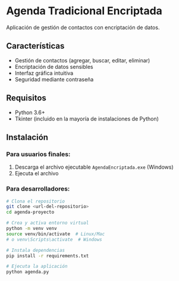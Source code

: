 # Agenda Tradicional Encriptada

Aplicación de gestión de contactos con encriptación de datos.

## Características

- Gestión de contactos (agregar, buscar, editar, eliminar)
- Encriptación de datos sensibles
- Interfaz gráfica intuitiva
- Seguridad mediante contraseña

## Requisitos

- Python 3.6+
- Tkinter (incluido en la mayoría de instalaciones de Python)

## Instalación

### Para usuarios finales:

1. Descarga el archivo ejecutable `AgendaEncriptada.exe` (Windows)
2. Ejecuta el archivo

### Para desarrolladores:

```bash
# Clona el repositorio
git clone <url-del-repositorio>
cd agenda-proyecto

# Crea y activa entorno virtual
python -m venv venv
source venv/bin/activate  # Linux/Mac
# o venv\Scripts\activate  # Windows

# Instala dependencias
pip install -r requirements.txt

# Ejecuta la aplicación
python agenda.py